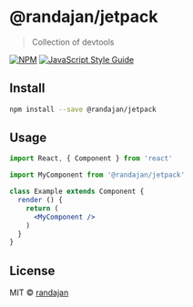 # @randajan/jetpack

> Collection of devtools

[![NPM](https://img.shields.io/npm/v/@randajan/jetpack.svg)](https://www.npmjs.com/package/@randajan/jetpack) [![JavaScript Style Guide](https://img.shields.io/badge/code_style-standard-brightgreen.svg)](https://standardjs.com)

## Install

```bash
npm install --save @randajan/jetpack
```

## Usage

```jsx
import React, { Component } from 'react'

import MyComponent from '@randajan/jetpack'

class Example extends Component {
  render () {
    return (
      <MyComponent />
    )
  }
}
```

## License

MIT © [randajan](https://github.com/randajan)
